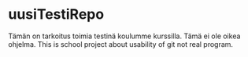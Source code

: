 # uusiTestiRepo
Tämän on tarkoitus toimia testinä koulumme kurssilla. Tämä ei ole oikea ohjelma. This is school project about usability of git not real program.
